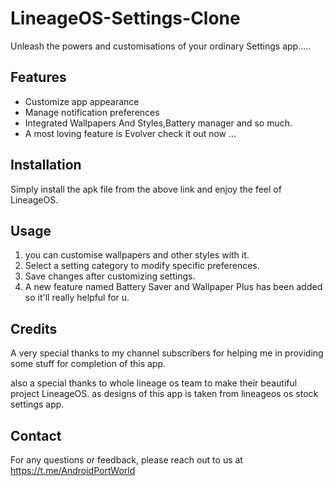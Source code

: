 # LineageOS-Settings-Clone

Unleash the powers and customisations of your ordinary Settings app.....

## Features

- Customize app appearance
- Manage notification preferences
- Integrated Wallpapers And Styles,Battery manager and so much.
- A most loving feature is Evolver check it out now ...

## Installation

Simply install the apk file from the above link and enjoy the feel of LineageOS.



## Usage
1. you can customise wallpapers and other styles with it.
3. Select a setting category to modify specific preferences.
4. Save changes after customizing settings.
5. A new feature named Battery Saver and Wallpaper Plus has been added so it'll really helpful for u.

## Credits

A very special thanks to my channel subscribers for helping me in providing some stuff for completion of this app.

also a special thanks to whole lineage os team to make their beautiful project LineageOS. as designs of this app is taken from lineageos os stock settings app.

## Contact

For any questions or feedback, please reach out to us at 
https://t.me/AndroidPortWorld
